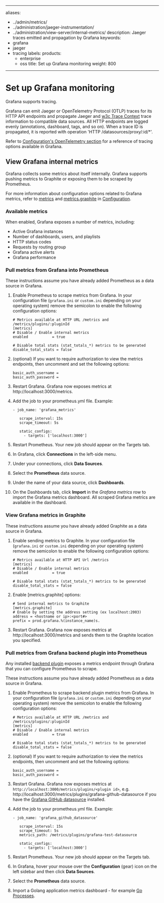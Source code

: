-----

aliases:

- ../admin/metrics/
- ../administration/jaeger-instrumentation/
- ../administration/view-server/internal-metrics/
  description: Jaeger traces emitted and propagation by Grafana
  keywords:
- grafana
- jaeger
- tracing
  labels:
  products:
  - enterprise
  - oss
    title: Set up Grafana monitoring
    weight: 800

-----

# Set up Grafana monitoring

Grafana supports tracing.

Grafana can emit Jaeger or OpenTelemetry Protocol (OTLP) traces for its HTTP API endpoints and propagate Jaeger and [w3c Trace Context](https://www.w3.org/TR/trace-context/) trace information to compatible data sources.
All HTTP endpoints are logged evenly (annotations, dashboard, tags, and so on).
When a trace ID is propagated, it is reported with operation 'HTTP /datasources/proxy/:id/\*'.

Refer to [Configuration's OpenTelemetry section](../configure-grafana/#tracingopentelemetry) for a reference of tracing options available in Grafana.

## View Grafana internal metrics

Grafana collects some metrics about itself internally. Grafana supports pushing metrics to Graphite or exposing them to be scraped by Prometheus.

For more information about configuration options related to Grafana metrics, refer to [metrics](../configure-grafana/#metrics) and [metrics.graphite](../configure-grafana/#metricsgraphite) in [Configuration](../configure-grafana/).

### Available metrics

When enabled, Grafana exposes a number of metrics, including:

- Active Grafana instances
- Number of dashboards, users, and playlists
- HTTP status codes
- Requests by routing group
- Grafana active alerts
- Grafana performance

### Pull metrics from Grafana into Prometheus

These instructions assume you have already added Prometheus as a data source in Grafana.

1. Enable Prometheus to scrape metrics from Grafana. In your configuration file (`grafana.ini` or `custom.ini` depending on your operating system) remove the semicolon to enable the following configuration options:
   
       # Metrics available at HTTP URL /metrics and /metrics/plugins/:pluginId
       [metrics]
       # Disable / Enable internal metrics
       enabled           = true
       
       # Disable total stats (stat_totals_*) metrics to be generated
       disable_total_stats = false

2. (optional) If you want to require authorization to view the metrics endpoints, then uncomment and set the following options:
   
       basic_auth_username =
       basic_auth_password =

3. Restart Grafana. Grafana now exposes metrics at http://localhost:3000/metrics.

4. Add the job to your prometheus.yml file.
   Example:
   
       - job_name: 'grafana_metrics'
       
          scrape_interval: 15s
          scrape_timeout: 5s
       
          static_configs:
            - targets: ['localhost:3000']

5. Restart Prometheus. Your new job should appear on the Targets tab.

6. In Grafana, click **Connections** in the left-side menu.

7. Under your connections, click **Data Sources**.

8. Select the **Prometheus** data source.

9. Under the name of your data source, click **Dashboards**.

10. On the Dashboards tab, click **Import** in the *Grafana metrics* row to import the Grafana metrics dashboard. All scraped Grafana metrics are available in the dashboard.

### View Grafana metrics in Graphite

These instructions assume you have already added Graphite as a data source in Grafana.

1. Enable sending metrics to Graphite. In your configuration file (`grafana.ini` or `custom.ini` depending on your operating system) remove the semicolon to enable the following configuration options:
   
       # Metrics available at HTTP API Url /metrics
       [metrics]
       # Disable / Enable internal metrics
       enabled           = true
       
       # Disable total stats (stat_totals_*) metrics to be generated
       disable_total_stats = false

2. Enable \[metrics.graphite\] options:
   
       # Send internal metrics to Graphite
       [metrics.graphite]
       # Enable by setting the address setting (ex localhost:2003)
       address = <hostname or ip>:<port#>
       prefix = prod.grafana.%(instance_name)s.

3. Restart Grafana. Grafana now exposes metrics at http://localhost:3000/metrics and sends them to the Graphite location you specified.

### Pull metrics from Grafana backend plugin into Prometheus

Any installed [backend plugin](https://grafana.com/developers/plugin-tools/key-concepts/backend-plugins/) exposes a metrics endpoint through Grafana that you can configure Prometheus to scrape.

These instructions assume you have already added Prometheus as a data source in Grafana.

1. Enable Prometheus to scrape backend plugin metrics from Grafana. In your configuration file (`grafana.ini` or `custom.ini` depending on your operating system) remove the semicolon to enable the following configuration options:
   
       # Metrics available at HTTP URL /metrics and /metrics/plugins/:pluginId
       [metrics]
       # Disable / Enable internal metrics
       enabled           = true
       
       # Disable total stats (stat_totals_*) metrics to be generated
       disable_total_stats = false

2. (optional) If you want to require authorization to view the metrics endpoints, then uncomment and set the following options:
   
       basic_auth_username =
       basic_auth_password =

3. Restart Grafana. Grafana now exposes metrics at `http://localhost:3000/metrics/plugins/<plugin id>`, e.g. http://localhost:3000/metrics/plugins/grafana-github-datasource if you have the [Grafana GitHub datasource](/grafana/plugins/grafana-github-datasource/) installed.

4. Add the job to your prometheus.yml file.
   Example:
   
       - job_name: 'grafana_github_datasource'
       
          scrape_interval: 15s
          scrape_timeout: 5s
          metrics_path: /metrics/plugins/grafana-test-datasource
       
          static_configs:
            - targets: ['localhost:3000']

5. Restart Prometheus. Your new job should appear on the Targets tab.

6. In Grafana, hover your mouse over the **Configuration** (gear) icon on the left sidebar and then click **Data Sources**.

7. Select the **Prometheus** data source.

8. Import a Golang application metrics dashboard - for example [Go Processes](/grafana/dashboards/6671).
